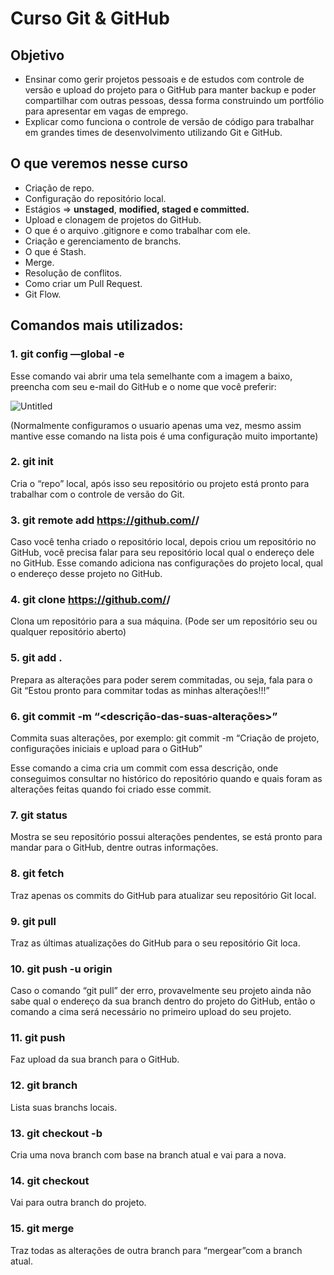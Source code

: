 # Curso Git & GitHub

## Objetivo

- Ensinar como gerir projetos pessoais e de estudos com controle de versão e upload do projeto para o GitHub para manter backup e poder compartilhar com outras pessoas, dessa forma construindo um portfólio para apresentar em vagas de emprego.
- Explicar como funciona o controle de versão de código para trabalhar em grandes times de desenvolvimento utilizando Git e GitHub.

## O que veremos nesse curso

- Criação de repo.
- Configuração do repositório local.
- Estágios ⇒ **unstaged**, **modified, staged e committed.**
- Upload e clonagem de projetos do GitHub.
- O que é o arquivo .gitignore e como trabalhar com ele.
- Criação e gerenciamento de branchs.
- O que é Stash.
- Merge.
- Resolução de conflitos.
- Como criar um Pull Request.
- Git Flow.

## Comandos mais utilizados:

### 1. git config —global -e

Esse comando vai abrir uma tela semelhante com a imagem a baixo, preencha com seu e-mail do GitHub e o nome que você preferir:

![Untitled](https://yurimarcon.notion.site/Curso-Git-GitHub-ab0b5146af4b42a38638c4c4d92b15f3)

(Normalmente configuramos o usuario apenas uma vez, mesmo assim mantive esse comando na lista pois é uma configuração muito importante)

### 2. git init

Cria o “repo” local, após isso seu repositório ou projeto está pronto para trabalhar com o controle de versão do Git.

### 3. git remote add https://github.com/<nome-do-perfil>/<nome-do-projeto>

Caso você tenha criado o repositório local, depois criou um repositório no GitHub, você precisa falar para seu repositório local qual o endereço dele no GitHub. Esse comando adiciona nas configurações do projeto local, qual o endereço desse projeto no GitHub.

### 4. git clone https://github.com/<nome-do-perfil>/<nome-do-projeto>

Clona um repositório para a sua máquina. (Pode ser um repositório seu ou qualquer repositório aberto)

### 5. git add .

Prepara as alterações para poder serem commitadas, ou seja, fala para o Git “Estou pronto para commitar todas as minhas alterações!!!”

### 6. git commit -m “<descrição-das-suas-alterações>”

Commita suas alterações, por exemplo: git commit -m “Criação de projeto, configurações iniciais e upload para o GitHub”

Esse comando a cima cria um commit com essa descrição, onde conseguimos consultar no histórico do repositório quando e quais foram as alterações feitas quando foi criado esse commit.

### 7. git status

Mostra se seu repositório possui alterações pendentes, se está pronto para mandar para o GitHub, dentre outras informações.

### 8. git fetch

Traz apenas os commits do GitHub para atualizar seu repositório Git local.

### 9. git pull

Traz as últimas atualizações do GitHub para o seu repositório Git loca.

### 10. git push -u origin <nome-da-branch>

Caso o comando “git pull” der erro, provavelmente seu projeto ainda não sabe qual o endereço da sua branch dentro do projeto do GitHub, então o comando a cima será necessário no primeiro upload do seu projeto.

### 11. git push

Faz upload da sua branch para o GitHub.

### 12. git branch

Lista suas branchs locais.

### 13. git checkout -b <nome-da-nova-branch>

Cria uma nova branch com base na branch atual e vai para a nova.

### 14. git checkout <nome-da-branch>

Vai para outra branch do projeto.

### 15. git merge <nome-da-branch-que-voce-quer-mergear-com-a-atual>

Traz todas as alterações de outra branch para “mergear”com a branch atual.